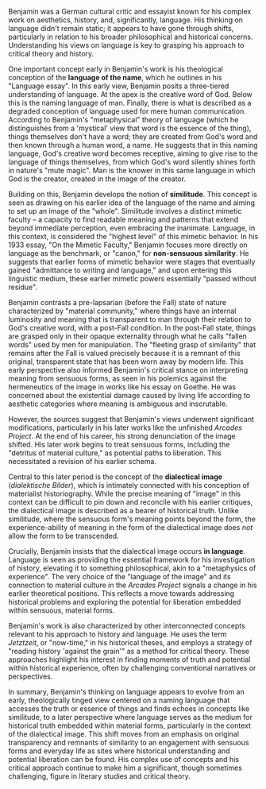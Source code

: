 Benjamin was a German cultural critic and essayist known for his complex work on aesthetics, history, and, significantly, language. His thinking on language didn't remain static; it appears to have gone through shifts, particularly in relation to his broader philosophical and historical concerns. Understanding his views on language is key to grasping his approach to critical theory and history.

One important concept early in Benjamin's work is his theological conception of the **language of the name**, which he outlines in his "Language essay". In this early view, Benjamin posits a three-tiered understanding of language. At the apex is the creative word of God. Below this is the naming language of man. Finally, there is what is described as a degraded conception of language used for mere human communication. According to Benjamin's "metaphysical" theory of language (which he distinguishes from a 'mystical' view that word is the essence of the thing), things themselves don't have a word; they are created from God's word and then known through a human word, a name. He suggests that in this naming language, God's creative word becomes receptive, aiming to give rise to the language of things themselves, from which God's word silently shines forth in nature's "mute magic". Man is the knower in this same language in which God is the creator, created in the image of the creator.

Building on this, Benjamin develops the notion of **similitude**. This concept is seen as drawing on his earlier idea of the language of the name and aiming to set up an image of the "whole". Similitude involves a distinct mimetic faculty – a capacity to find readable meaning and patterns that extend beyond immediate perception, even embracing the inanimate. Language, in this context, is considered the "highest level" of this mimetic behavior. In his 1933 essay, "On the Mimetic Faculty," Benjamin focuses more directly on language as the benchmark, or "canon," for **non-sensuous similarity**. He suggests that earlier forms of mimetic behavior were stages that eventually gained "admittance to writing and language," and upon entering this linguistic medium, these earlier mimetic powers essentially "passed without residue".

Benjamin contrasts a pre-lapsarian (before the Fall) state of nature characterized by "material community," where things have an internal luminosity and meaning that is transparent to man through their relation to God's creative word, with a post-Fall condition. In the post-Fall state, things are grasped only in their opaque externality through what he calls "fallen words" used by men for manipulation. The "fleeting grasp of similarity" that remains after the Fall is valued precisely because it is a remnant of this original, transparent state that has been worn away by modern life. This early perspective also informed Benjamin's critical stance on interpreting meaning from sensuous forms, as seen in his polemics against the hermeneutics of the image in works like his essay on Goethe. He was concerned about the existential damage caused by living life according to aesthetic categories where meaning is ambiguous and inscrutable.

However, the sources suggest that Benjamin's views underwent significant modifications, particularly in his later works like the unfinished _Arcades Project_. At the end of his career, his strong denunciation of the image shifted. His later work begins to treat sensuous forms, including the "detritus of material culture," as potential paths to liberation. This necessitated a revision of his earlier schema.

Central to this later period is the concept of the **dialectical image** (_dialektische Bilder_), which is intimately connected with his conception of materialist historiography. While the precise meaning of "image" in this context can be difficult to pin down and reconcile with his earlier critiques, the dialectical image is described as a bearer of historical truth. Unlike similitude, where the sensuous form's meaning points beyond the form, the experience-ability of meaning in the form of the dialectical image does _not_ allow the form to be transcended.

Crucially, Benjamin insists that the dialectical image occurs **in language**. Language is seen as providing the essential framework for his investigation of history, elevating it to something philosophical, akin to a "metaphysics of experience". The very choice of the "language of the image" and its connection to material culture in the _Arcades Project_ signals a change in his earlier theoretical positions. This reflects a move towards addressing historical problems and exploring the potential for liberation embedded within sensuous, material forms.

Benjamin's work is also characterized by other interconnected concepts relevant to his approach to history and language. He uses the term _Jetztzeit_, or "now-time," in his historical theses, and employs a strategy of "reading history 'against the grain'" as a method for critical theory. These approaches highlight his interest in finding moments of truth and potential within historical experience, often by challenging conventional narratives or perspectives.

In summary, Benjamin's thinking on language appears to evolve from an early, theologically tinged view centered on a naming language that accesses the truth or essence of things and finds echoes in concepts like similitude, to a later perspective where language serves as the medium for historical truth embedded within material forms, particularly in the context of the dialectical image. This shift moves from an emphasis on original transparency and remnants of similarity to an engagement with sensuous forms and everyday life as sites where historical understanding and potential liberation can be found. His complex use of concepts and his critical approach continue to make him a significant, though sometimes challenging, figure in literary studies and critical theory.